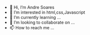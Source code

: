 - 👋 Hi, I’m  Andre Soares
- 👀 I’m interested in html,css,Javascript
- 🌱 I’m currently learning ...
- 💞️ I’m looking to collaborate on ...
- 📫 How to reach me ...

<!---
andresoares777/andresoares777 is a ✨ special ✨ repository because its `README.md` (this file) appears on your GitHub profile.
You can click the Preview link to take a look at your changes.
--->
